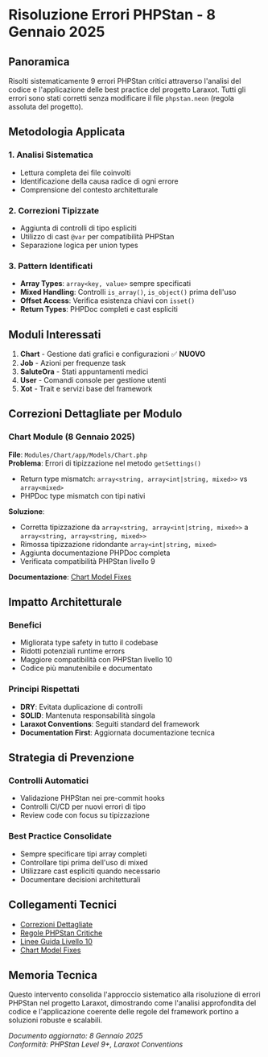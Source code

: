 # Risoluzione Errori PHPStan - 8 Gennaio 2025

## Panoramica

Risolti sistematicamente 9 errori PHPStan critici attraverso l'analisi del codice e l'applicazione delle best practice del progetto Laraxot. Tutti gli errori sono stati corretti senza modificare il file `phpstan.neon` (regola assoluta del progetto).

## Metodologia Applicata

### 1. Analisi Sistematica
- Lettura completa dei file coinvolti
- Identificazione della causa radice di ogni errore
- Comprensione del contesto architetturale

### 2. Correzioni Tipizzate
- Aggiunta di controlli di tipo espliciti
- Utilizzo di cast `@var` per compatibilità PHPStan
- Separazione logica per union types

### 3. Pattern Identificati
- **Array Types**: `array<key, value>` sempre specificati
- **Mixed Handling**: Controlli `is_array()`, `is_object()` prima dell'uso
- **Offset Access**: Verifica esistenza chiavi con `isset()`
- **Return Types**: PHPDoc completi e cast espliciti

## Moduli Interessati

1. **Chart** - Gestione dati grafici e configurazioni ✅ **NUOVO**
2. **Job** - Azioni per frequenze task
3. **SaluteOra** - Stati appuntamenti medici
4. **User** - Comandi console per gestione utenti
5. **Xot** - Trait e servizi base del framework

## Correzioni Dettagliate per Modulo

### Chart Module (8 Gennaio 2025)
**File**: `Modules/Chart/app/Models/Chart.php`  
**Problema**: Errori di tipizzazione nel metodo `getSettings()`
- Return type mismatch: `array<string, array<int|string, mixed>>` vs `array<mixed>`
- PHPDoc type mismatch con tipi nativi

**Soluzione**: 
- Corretta tipizzazione da `array<string, array<int|string, mixed>>` a `array<string, array<string, mixed>>`
- Rimossa tipizzazione ridondante `array<int|string, mixed>`
- Aggiunta documentazione PHPDoc completa
- Verificata compatibilità PHPStan livello 9

**Documentazione**: [Chart Model Fixes](../laravel/Modules/Chart/docs/phpstan/chart-model-fixes.md)

## Impatto Architetturale

### Benefici
- Migliorata type safety in tutto il codebase
- Ridotti potenziali runtime errors
- Maggiore compatibilità con PHPStan livello 10
- Codice più manutenibile e documentato

### Principi Rispettati
- **DRY**: Evitata duplicazione di controlli
- **SOLID**: Mantenuta responsabilità singola
- **Laraxot Conventions**: Seguiti standard del framework
- **Documentation First**: Aggiornata documentazione tecnica

## Strategia di Prevenzione

### Controlli Automatici
- Validazione PHPStan nei pre-commit hooks
- Controlli CI/CD per nuovi errori di tipo
- Review code con focus su tipizzazione

### Best Practice Consolidate
- Sempre specificare tipi array completi
- Controllare tipi prima dell'uso di mixed
- Utilizzare cast espliciti quando necessario
- Documentare decisioni architetturali

## Collegamenti Tecnici

- [Correzioni Dettagliate](../laravel/Modules/Xot/docs/phpstan-fixes-2025-01-06.md)
- [Regole PHPStan Critiche](../laravel/Modules/Xot/docs/phpstan-critical-rules.md)
- [Linee Guida Livello 10](../laravel/Modules/Xot/docs/phpstan-level10-guidelines.md)
- [Chart Model Fixes](../laravel/Modules/Chart/docs/phpstan/chart-model-fixes.md)

## Memoria Tecnica

Questo intervento consolida l'approccio sistematico alla risoluzione di errori PHPStan nel progetto Laraxot, dimostrando come l'analisi approfondita del codice e l'applicazione coerente delle regole del framework portino a soluzioni robuste e scalabili.

*Documento aggiornato: 8 Gennaio 2025*  
*Conformità: PHPStan Level 9+, Laraxot Conventions*
